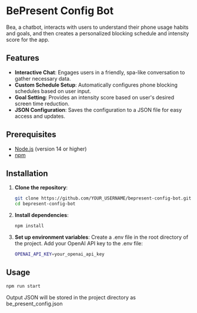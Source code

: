 # BePresent Config Bot

Bea, a chatbot, interacts with users to understand their phone usage habits and goals, and then creates a personalized blocking schedule and intensity score for the app.

## Features

- **Interactive Chat**: Engages users in a friendly, spa-like conversation to gather necessary data.
- **Custom Schedule Setup**: Automatically configures phone blocking schedules based on user input.
- **Goal Setting**: Provides an intensity score based on user's desired screen time reduction.
- **JSON Configuration**: Saves the configuration to a JSON file for easy access and updates.

## Prerequisites

- [Node.js](https://nodejs.org/en/download/) (version 14 or higher)
- [npm](https://www.npmjs.com/get-npm)

## Installation

1. **Clone the repository**:
   ```bash
   git clone https://github.com/YOUR_USERNAME/bepresent-config-bot.git
   cd bepresent-config-bot
2. **Install dependencies**:
   ```bash
   npm install

3. **Set up environment variables**:
   Create a .env file in the root directory of the project.
   Add your OpenAI API key to the .env file:
   ```bash
   OPENAI_API_KEY=your_openai_api_key

## Usage
   ```bash
   npm run start
   ```
   Output JSON will be stored in the project directory as be_present_config.json